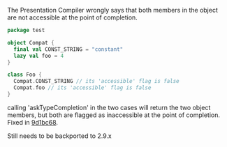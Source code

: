 The Presentation Compiler wrongly says that both members in the object are not accessible at the point of completion.

```scala
package test

object Compat {
  final val CONST_STRING = "constant"
  lazy val foo = 4
}

class Foo {
  Compat.CONST_STRING // its 'accessible' flag is false
  Compat.foo // its 'accessible' flag is false
}
```

calling 'askTypeCompletion' in the two cases will return the two object members, but both are flagged as inaccessible at the point of completion.
Fixed in [9d1bc68](https://github.com/scala/scala/commit/9d1bc68).

Still needs to be backported to 2.9.x

